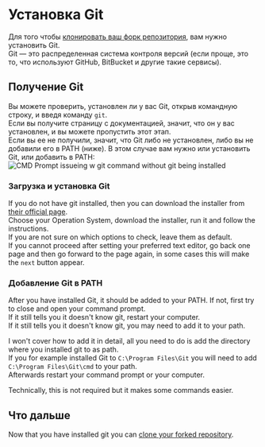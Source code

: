 # Установка Git

Для того чтобы [клонировать ваш форк репозитория](/Contribute/LocalClone/Clone/), вам нужно установить Git.  
Git &mdash; это распределенная система контроля версий (если проще, это то, что используют GitHub, BitBucket и другие такие сервисы).

## Получение Git

Вы можете проверить, установлен ли у вас Git, открыв командную строку, и введя команду `git`.  
Если вы получите страницу с документацией, значит, что он у вас установлен, и вы можете пропустить этот этап.  
Если вы ее не получили, значит, что Git либо не установлен, либо вы не добавили его в PATH (ниже). В этом случае вам нужно или установить Git, или добавить в PATH:  
![CMD Prompt issueing w git command without git being installed](/Contribute/LocalClone/assets/CMD_noGit.png)

### Загрузка и установка Git

If you do not have git installed, then you can download the installer from [their official page](https://git-scm.com/downloads/).  
Choose your Operation System, download the installer, run it and follow the instructions.  
If you are not sure on which options to check, leave them as default.  
If you cannot proceed after setting your preferred text editor, go back one page and then go forward to the page again, in some cases this will make the `next` button appear.

### Добавление Git в PATH

After you have installed Git, it should be added to your PATH. If not, first try to close and open your command prompt.  
If it still tells you it doesn't know git, restart your computer.  
If it still tells you it doesn't know git, you may need to add it to your path.

I won't cover how to add it in detail, all you need to do is add the directory where you installed git to as path.  
If you for example installed Git to `C:\Program Files\Git` you will need to add `C:\Program Files\Git\cmd` to your path.  
Afterwards restart your command prompt or your computer.

Technically, this is not required but it makes some commands easier.

## Что дальше

Now that you have installed git you can [clone your forked repository](/Contribute/LocalClone/Clone/).